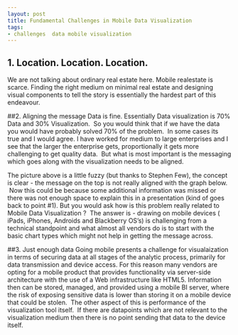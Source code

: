 ```yaml
--- 
layout: post
title: Fundamental Challenges in Mobile Data Visualization
tags: 
- challenges  data mobile visualization
---
```

## 1. Location. Location. Location.
We are not talking about ordinary real estate here. Mobile realestate is scarce. Finding the right medium on minimal real estate and designing visual components to tell the story is essentially the hardest part of this endeavour.

##2. Aligning the message
Data is fine. Essentially Data visualization is 70% Data and 30% Visualization.  So you would think that if we have the data you would have probably solved 70% of the problem.  In some cases its true and I would agree. I have worked for medium to large enterprises and I see that the larger the enterprise gets, proportionally it gets more challenging to get quality data.  But what is most important is the messaging which goes along with the visualization needs to be aligned.

The picture above is a little fuzzy (but thanks to Stephen Few), the concept is clear - the message on the top is not really aligned with the graph below.  Now this could be because some additional information was missed or there was not enough space to explain this in a presentation (kind of goes back to point #1). But you would ask how is this problem really related to Mobile Data Visualization ?  The answer is - drawing on mobile devices ( iPads, iPhones, Androids and Blackberry OS’s) is challenging from a technical standpoint and what almost all vendors do is to start with the basic chart types which might not help in getting the message across.

##3. Just enough data
Going mobile presents a challenge for visualaization in terms of securing data at all stages of the analytic process, primarily for data transmission and device access. For this reason many vendors are opting for a mobile product that provides functionality via server-side architecture with the use of a Web infrastructure like HTML5. Information then can be stored, managed, and provided using a mobile BI server, where the risk of exposing sensitive data is lower than storing it on a mobile device that could be stolen. 
The other aspect of this is performance of the visualization tool itself.  If there are datapoints which are not relevant to the visualization medium then there is no point sending that data to the device itself. 
